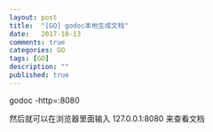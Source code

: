```yaml
---
layout: post
title:  "[GO] godoc本地生成文档"
date:   2017-10-13
comments: true
categories: GO
tags: [GO]
description: ""
published: true
---
```


godoc -http=:8080

然后就可以在浏览器里面输入 127.0.0.1:8080 来查看文档
